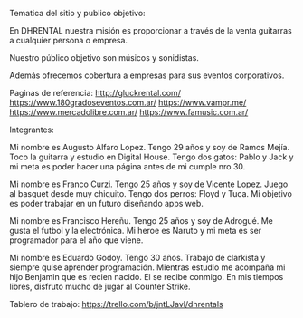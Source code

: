 Tematica del sitio y publico objetivo:

En DHRENTAL nuestra misión es proporcionar a través de la venta guitarras a cualquier persona o empresa. 

Nuestro público objetivo son músicos y sonidistas. 

Además ofrecemos cobertura a empresas para sus eventos corporativos.

Paginas de referencia:
http://gluckrental.com/
https://www.180gradoseventos.com.ar/
https://www.vampr.me/
https://www.mercadolibre.com.ar/
https://www.famusic.com.ar/

Integrantes:

Mi nombre es Augusto Alfaro Lopez. Tengo 29 años y soy de Ramos Mejía. Toco la guitarra y estudio en Digital House. Tengo dos gatos: Pablo y Jack y mi meta es poder hacer una página antes de mi cumple nro 30.

Mi nombre es Franco Curzi. Tengo 25 años y soy de Vicente Lopez. Juego al basquet desde muy chiquito. Tengo dos perros: Floyd y Tuca. Mi objetivo es poder trabajar en un futuro diseñando apps web.

Mi nombre es Francisco Hereñu. Tengo 25 años y soy de Adrogué. Me gusta el futbol y la electrónica. Mi heroe es Naruto y mi meta es ser programador para el año que viene.

Mi nombre es Eduardo Godoy. Tengo 30 años. Trabajo de clarkista y siempre quise aprender programación. Mientras estudio me acompaña mi hijo Benjamin que es recien nacido. El se recibe conmigo. En mis tiempos libres, disfruto mucho de jugar al Counter Strike. 

Tablero de trabajo:
https://trello.com/b/jntLJavl/dhrentals
